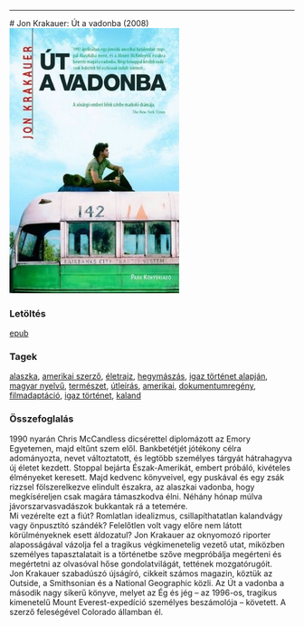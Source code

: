 <hr/>
# <a name="id_797">Jon Krakauer: Út a vadonba (2008)</a>
<img src="https://github.com/BercziSandor/calibre_lib/raw/main/main/Jon%20Krakauer/Ut%20a%20vadonba%20%28797%29/cover.jpg" alt="cover" width="300"/>

### Letöltés
[epub](https://github.com/BercziSandor/calibre_lib/raw/main/main/Jon%20Krakauer/Ut%20a%20vadonba%20%28797%29/Ut%20a%20vadonba%20-%20Jon%20Krakauer.epub)

### Tagek
[alaszka](https://github.com/berczisandor/calibre_lib/blob/main/main/_tags/alaszka.md), [amerikai szerző](https://github.com/berczisandor/calibre_lib/blob/main/main/_tags/amerikai%20szerz%c5%91.md), [életrajz](https://github.com/berczisandor/calibre_lib/blob/main/main/_tags/%c3%a9letrajz.md), [hegymászás](https://github.com/berczisandor/calibre_lib/blob/main/main/_tags/hegym%c3%a1sz%c3%a1s.md), [igaz történet alapján](https://github.com/berczisandor/calibre_lib/blob/main/main/_tags/igaz%20t%c3%b6rt%c3%a9net%20alapj%c3%a1n.md), [magyar nyelvű](https://github.com/berczisandor/calibre_lib/blob/main/main/_tags/magyar%20nyelv%c5%b1.md), [természet](https://github.com/berczisandor/calibre_lib/blob/main/main/_tags/term%c3%a9szet.md), [útleírás](https://github.com/berczisandor/calibre_lib/blob/main/main/_tags/%c3%batle%c3%adr%c3%a1s.md), [amerikai](https://github.com/berczisandor/calibre_lib/blob/main/main/_tags/amerikai.md), [dokumentumregény](https://github.com/berczisandor/calibre_lib/blob/main/main/_tags/dokumentumreg%c3%a9ny.md), [filmadaptáció](https://github.com/berczisandor/calibre_lib/blob/main/main/_tags/filmadapt%c3%a1ci%c3%b3.md), [igaz történet](https://github.com/berczisandor/calibre_lib/blob/main/main/_tags/igaz%20t%c3%b6rt%c3%a9net.md), [kaland](https://github.com/berczisandor/calibre_lib/blob/main/main/_tags/kaland.md)

### Összefoglalás
<div>
<p>1990 ​nyarán Chris McCandless dicsérettel diplomázott az Emory Egyetemen, majd eltűnt szem elől. Bankbetétjét jótékony célra adományozta, nevet változtatott, és legtöbb személyes tárgyát hátrahagyva új életet kezdett. Stoppal bejárta Észak-Amerikát, embert próbáló, kivételes élményeket keresett. Majd kedvenc könyveivel, egy puskával és egy zsák rizzsel fölszerelkezve elindult északra, az alaszkai vadonba, hogy megkíséreljen csak magára támaszkodva élni. Néhány hónap múlva jávorszarvasvadászok bukkantak rá a tetemére.<br>Mi vezérelte ezt a fiút? Romlatlan idealizmus, csillapíthatatlan kalandvágy vagy önpusztító szándék? Felelőtlen volt vagy előre nem látott körülményeknek esett áldozatul? Jon Krakauer az oknyomozó riporter alaposságával vázolja fel a tragikus végkimenetelig vezető utat, miközben személyes tapasztalatait is a történetbe szőve megpróbálja megérteni és megértetni az olvasóval hőse gondolatvilágát, tettének mozgatórugóit.<br>Jon Krakauer szabadúszó újságíró, cikkeit számos magazin, köztük az Outside, a Smithsonian és a National Geographic közli. Az Út a vadonba a második nagy sikerű könyve, melyet az Ég és jég – az 1996-os, tragikus kimenetelű Mount Everest-expedíció személyes beszámolója – követett. A szerző feleségével Colorado államban él.</p></div>


